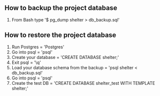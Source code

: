 ## How to backup the project database

1. From Bash type '$ pg_dump shelter > db_backup.sql'


## How to restore the project database

1. Run Postgres = 'Postgres'
2. Go into psql = 'psql'
3. Create your database = 'CREATE DATABASE shelter;'
4. Exit psql = '\q'
5. Load your database schema from the backup = 'psql shelter < db_backup.sql'
6. Go into psql = 'psql'
7. Create the test DB = 'CREATE DATABASE shelter_test WITH TEMPLATE shelter;'
